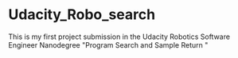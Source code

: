 # Udacity_Robo_search
This is my first project  submission in the Udacity Robotics Software Engineer Nanodegree "Program Search and Sample Return "
